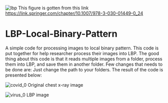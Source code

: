 ![lbp](https://user-images.githubusercontent.com/63404097/149629275-88dfe134-e66f-4029-a432-fd5679c4dc4a.gif)
This figure is gotten from this link https://link.springer.com/chapter/10.1007/978-3-030-01449-0_24
# LBP-Local-Binary-Pattern
A simple code for processing images to local binary pattern.
This code is put together for help researcher process their images into LBP. The good thing about this code is that it reads multiple images from a folder, process them into LBP, and save them in another folder. Few changes that needs to be done are: Just change the path to your folders. 
The result of the code is presented below:






![covid_0](https://user-images.githubusercontent.com/63404097/149629817-38fd506f-7bd8-4bfd-aa79-2583aa1fce34.jpg)
Original chest x-ray image







![virus_0](https://user-images.githubusercontent.com/63404097/149629820-7a818b67-d218-4119-bf2c-4b56848c2260.jpg)
LBP image
